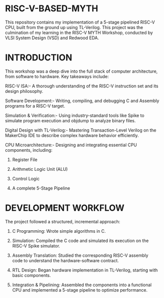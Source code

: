 # RISC-V-BASED-MYTH
This repository contains my implementation of a 5-stage pipelined RISC-V CPU, built from the ground up using TL-Verilog. This project was the culmination of my learning in the RISC-V MYTH Workshop, conducted by VLSI System Design (VSD) and Redwood EDA.
# INTRODUCTION
This workshop was a deep dive into the full stack of computer architecture, from software to hardware. Key takeaways include:

RISC-V ISA:- A thorough understanding of the RISC-V instruction set and its design philosophy.

Software Development:- Writing, compiling, and debugging C and Assembly programs for a RISC-V target.

Simulation & Verification:- Using industry-standard tools like Spike to simulate program execution and objdump to analyze binary files.

Digital Design with TL-Verilog:- Mastering Transaction-Level Verilog on the MakerChip IDE to describe complex hardware behavior efficiently.

CPU Microarchitecture:- Designing and integrating essential CPU components, including:
 
 1. Register File
 
 2. Arithmetic Logic Unit (ALU)
 
 3. Control Logic
 
 4. A complete 5-Stage Pipeline

# DEVELOPMENT WORKFLOW
The project followed a structured, incremental approach:

1. C Programming: Wrote simple algorithms in C.

2. Simulation: Compiled the C code and simulated its execution on the RISC-V Spike simulator.

3. Assembly Translation: Studied the corresponding RISC-V assembly code to understand the hardware-software contract.

4. RTL Design: Began hardware implementation in TL-Verilog, starting with basic components.

5. Integration & Pipelining: Assembled the components into a functional CPU and implemented a 5-stage pipeline to optimize performance.
